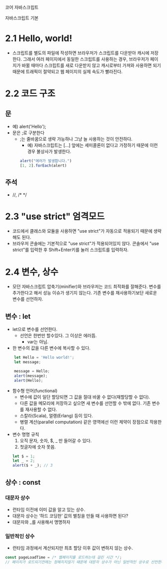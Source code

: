 코어 자바스크립트

자바스크립트 기본

# 2.1 Hello, world!
- 스크립트를 별도의 파일에 작성하면 브라우저가 스크립트를 다운받아 캐시에 저장한다. 그래서 여러 페이지에서 동일한 스크립트를 사용하는 경우, 브라우저가 페이지가 바뀔 때마다 스크립트를 새로 다운받지 않고 캐시로부터 가져와 사용하면 되기 때문에 트래픽이 절약되고 웹 페이지의 실제 속도가 빨라진다.

# 2.2 코드 구조
## 문
- 예) alert('Hello');
- 문은 ;로 구분한다
    - ;는 줄바꿈으로 생략 가능하나 그냥 늘 사용하는 것이 안전하다.
        - 예) 자바스크립트는 [...] 앞에는 세미콜론이 없다고 가정하기 때문에 이런 경우 불상사가 발생한다.
        ```javascript
        alert("에러가 발생합니다.")
        [1, 2].forEach(alert)
        ```
## 주석
- //, /* */

# 2.3 "use strict" 엄격모드
- 코드에서 클래스와 모듈을 사용하면 "use strict"가 자동으로 적용되기 때문에 생략해도 된다.
- 브라우저 콘솔에는 기본적으로 "use strict"가 적용되어있지 않다. 콘솔에서 "use strict"를 입력한 후 Shift+Enter키를 눌러 스크립트를 입력하자.

# 2.4 변수, 상수
- 모던 자바스크립트 압축기(minifier)와 브라우저는 코드 최적화를 잘해준다. 변수를 추가한다고 해서 성능 이슈가 생기지 않는다. 기존 변수를 재사용하기보단 새로운 변수를 선언하자.
## 변수 : let
- let으로 변수를 선언한다.
    - 선언은 한번만 할수있다. 그 이상은 에러뜸.
        - var는 아님.
- 한 변수의 값을 다른 변수에 복사할 수 있다.
```javascript
    let Hello = 'Hello world!';
    let message;

    message = Hello;
    alert(message);
    alert(Hello);
```
- 함수형 언어(functional)
    - 변수에 값이 일단 할당되면 그 값을 절대 바꿀 수 없다(재할당할 수 없다). 
    - 다른 값을 메모리에 저장하고 싶으면 새 변수를 선언할 수 밖에 없다. 기존 변수를 재사용할 수 없다.
    - 스칼라(Scala), 얼랭(Erlang) 등이 있다.
    - 병렬 계산(parallel computation) 같은 영역에선 이런 제약이 장점으로 작용한다.
- 변수 명명 규칙
    1. 오직 문자, 숫자, $, _ 만 들어갈 수 있다.
    2.  첫글자에 숫자 못씀.
    ```javascript
    let $ = 1;
    let _ = 2;
    alert($ + _); // 3
    ```
## 상수 : const
### 대문자 상수
- 런타임 이전에 이미 값을 알고 있는 상수.
- 대문자 상수는 ‘하드 코딩한’ 값의 별칭을 만들 때 사용하면 된다?
- 대문자와 _를 사용해서 명명하자
### 일반적인 상수
- 런타임 과정에서 계산되지만 최초 할당 이후 값이 변하지 않는 상수.
```javascript
const pageLoadTime = /* 웹페이지를 로드하는데 걸린 시간 */;
// 페이지가 로드되기전에는 정해지지않기 때문에 대문자 상수가 아닌 일반적인 상수로 선언한다.
```


